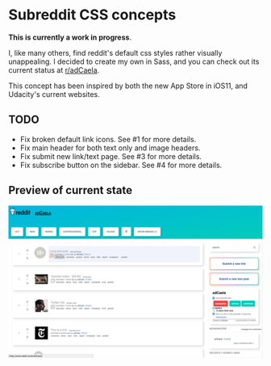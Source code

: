 # Subreddit CSS concepts

**This is currently a work in progress**.

I, like many others, find reddit's default css styles rather visually unappealing. I decided to create my own in Sass,
and you can check out its current status at [r/adCaela](https://reddit.com/r/adCaela).

This concept has been inspired by both the new App Store in iOS11, and Udacity's current websites.

## TODO

* Fix broken default link icons. See #1 for more details.
* Fix main header for both text only and image headers.
* Fix submit new link/text page. See #3 for more details.
* Fix subscribe button on the sidebar. See #4 for more details.

## Preview of current state

![Current state](preview_unfinished_092017.png)